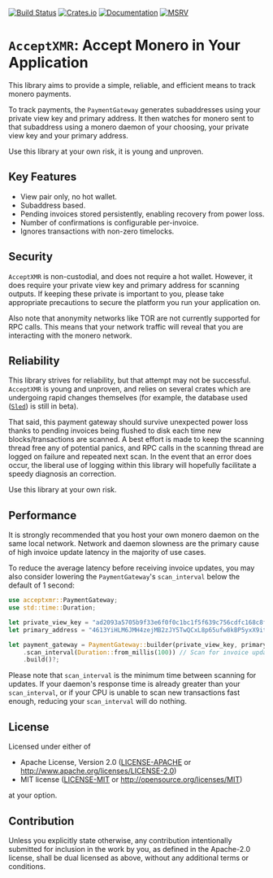 [![Build Status](https://img.shields.io/github/workflow/status/busyboredom/acceptxmr/CI/main)](https://github.com/busyboredom/acceptxmr/actions/workflows/ci.yml)
[![Crates.io](https://img.shields.io/crates/v/acceptxmr.svg)](https://crates.io/crates/acceptxmr)
[![Documentation](https://docs.rs/acceptxmr/badge.svg)](https://docs.rs/acceptxmr)
[![MSRV](https://img.shields.io/badge/MSRV-1.58.0-blue)](https://blog.rust-lang.org/2022/01/13/Rust-1.58.0.html)

# `AcceptXMR`: Accept Monero in Your Application

This library aims to provide a simple, reliable, and efficient means to track monero payments.

To track payments, the `PaymentGateway` generates subaddresses using your private view key and
primary address. It then watches for monero sent to that subaddress using a monero daemon of your
choosing, your private view key and your primary address.

Use this library at your own risk, it is young and unproven.

## Key Features
* View pair only, no hot wallet.
* Subaddress based. 
* Pending invoices stored persistently, enabling recovery from power loss. 
* Number of confirmations is configurable per-invoice.
* Ignores transactions with non-zero timelocks.

## Security

`AcceptXMR` is non-custodial, and does not require a hot wallet. However, it does require your
private view key and primary address for scanning outputs. If keeping these private is important
to you, please take appropriate precautions to secure the platform you run your application on.

Also note that anonymity networks like TOR are not currently supported for RPC calls. This
means that your network traffic will reveal that you are interacting with the monero network.

## Reliability

This library strives for reliability, but that attempt may not be successful. `AcceptXMR` is
young and unproven, and relies on several crates which are undergoing rapid changes themselves
(for example, the database used ([`Sled`](https://docs.rs/sled)) is still in beta).

That said, this payment gateway should survive unexpected power loss thanks to pending invoices
being flushed to disk each time new blocks/transactions are scanned. A best effort is made to keep
the scanning thread free any of potential panics, and RPC calls in the scanning thread are logged on
failure and repeated next scan. In the event that an error does occur, the liberal use of logging
within this library will hopefully facilitate a speedy diagnosis an correction.

Use this library at your own risk.

## Performance

It is strongly recommended that you host your own monero daemon on the same local network. Network
and daemon slowness are the primary cause of high invoice update latency in the majority of use
cases.

To reduce the average latency before receiving invoice updates, you may also consider lowering
the `PaymentGateway`'s `scan_interval` below the default of 1 second:
```rust
use acceptxmr::PaymentGateway;
use std::time::Duration;

let private_view_key = "ad2093a5705b9f33e6f0f0c1bc1f5f639c756cdfc168c8f2ac6127ccbdab3a03";
let primary_address = "4613YiHLM6JMH4zejMB2zJY5TwQCxL8p65ufw8kBP5yxX9itmuGLqp1dS4tkVoTxjyH3aYhYNrtGHbQzJQP5bFus3KHVdmf";

let payment_gateway = PaymentGateway::builder(private_view_key, primary_address)
    .scan_interval(Duration::from_millis(100)) // Scan for invoice updates every 100 ms.
    .build()?;
```

Please note that `scan_interval` is the minimum time between scanning for updates. If your
daemon's response time is already greater than your `scan_interval`, or if your CPU is unable to
scan new transactions fast enough, reducing your `scan_interval` will do nothing.

## License

Licensed under either of

 * Apache License, Version 2.0
   ([LICENSE-APACHE](LICENSE-APACHE) or http://www.apache.org/licenses/LICENSE-2.0)
 * MIT license
   ([LICENSE-MIT](LICENSE-MIT) or http://opensource.org/licenses/MIT)

at your option.

## Contribution

Unless you explicitly state otherwise, any contribution intentionally submitted
for inclusion in the work by you, as defined in the Apache-2.0 license, shall be
dual licensed as above, without any additional terms or conditions.
